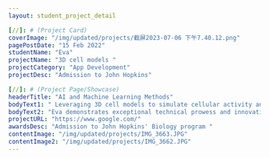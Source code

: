 ```yaml
---
layout: student_project_detail

[//]: # (Project Card)
coverImage: "/img/updated/projects/截屏2023-07-06 下午7.40.12.png"
pagePostDate: "15 Feb 2022"
studentName: "Eva"
projectName: "3D cell models "
projectCategory: "App Development"
projectDesc: "Admission to John Hopkins"

[//]: # (Project Page/Showcase)
headerTitle: "AI and Machine Learning Methods"
bodyText1: " Leveraging 3D cell models to simulate cellular activity and predict outputs, Eva successfully published papers and patents, securing her admission into John Hopkins' Biology program."
bodyText2: "Eva demonstrates exceptional technical prowess and innovative thinking in her biological research. Her work not only embodies scientific rigor but also reflects a deep understanding of complex biological processes, which is truly commendable.."
projectURL: "https://www.google.com/"
awardsDesc: "Admission to John Hopkins' Biology program "
contentImage: "/img/updated/projects/IMG_3663.JPG"
contentImage2: "/img/updated/projects/IMG_3662.JPG"
---
```

